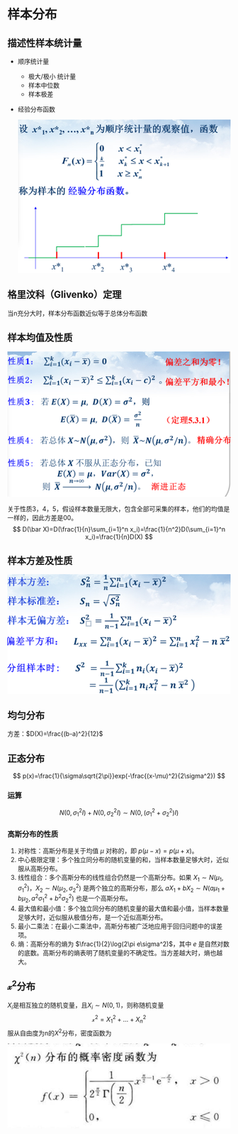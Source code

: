 # 样本分布

## 描述性样本统计量

- 顺序统计量

  - 极大/极小 统计量
  - 样本中位数
  - 样本极差

- 经验分布函数

  ![image-20231104161450632](./基础知识.assets/经验分布函数.png)

## 格里汶科（Glivenko）定理

当n充分大时，样本分布函数近似等于总体分布函数

## 样本均值及性质

![image-20231104161913528](./基础知识.assets/样本均值的性质.png)

关于性质3，4，5，假设样本数量无限大，包含全部可采集的样本，他们的均值是一样的，因此方差是00。
$$
D(\bar X)=D(\frac{1}{n}\sum_{i=1}^n x_i)=\frac{1}{n^2}D(\sum_{i=1}^n x_i)=\frac{1}{n}D(X)
$$

## 样本方差及性质

![image-20231104162928786](./基础知识.assets/样本方差的性质.png)

## 均匀分布

方差：$D(X)=\frac{(b-a)^2}{12}$

## 正态分布

$$
p(x)=\frac{1}{\sigma\sqrt{2\pi}}exp(-\frac{(x-\mu)^2}{2\sigma^2})
$$



### 运算

$$
N(0,\sigma^2_1I)+N(0,\sigma^2_2I) \sim N(0,(\sigma^2_1+\sigma^2_2)I)
$$



### 高斯分布的性质

1. 对称性：高斯分布是关于均值 $\mu$ 对称的，即 $p(\mu-x) = p(\mu+x)$。
2. 中心极限定理：多个独立同分布的随机变量的和，当样本数量足够大时，近似服从高斯分布。
3. 线性组合：多个高斯分布的线性组合仍然是一个高斯分布。如果 $X_1 \sim N(\mu_1, \sigma_1^2)$，$X_2 \sim N(\mu_2, \sigma_2^2)$ 是两个独立的高斯分布，那么 $aX_1+bX_2 \sim N(a\mu_1+b\mu_2, a^2\sigma_1^2+b^2\sigma_2^2)$ 也是一个高斯分布。
4. 最大值和最小值：多个独立同分布的随机变量的最大值和最小值，当样本数量足够大时，近似服从极值分布，是一个近似高斯分布。
5. 最小二乘法：在最小二乘法中，高斯分布被广泛地应用于回归问题中的误差项。
6. 熵：高斯分布的熵为 $\frac{1}{2}\log(2\pi e\sigma^2)$，其中 $e$ 是自然对数的底数。高斯分布的熵表明了随机变量的不确定性。当方差越大时，熵也越大。

## $\mathcal{x^2}$分布

$X_i$是相互独立的随机变量，且$X_i \sim N(0,1)$，则称随机变量
$$
\mathcal{x}^2=X_1^2+...+X_n^2
$$
服从自由度为n的$X^2$分布，密度函数为

![image-20231130201342598](./基础知识.assets/x2概率密度函数.png)